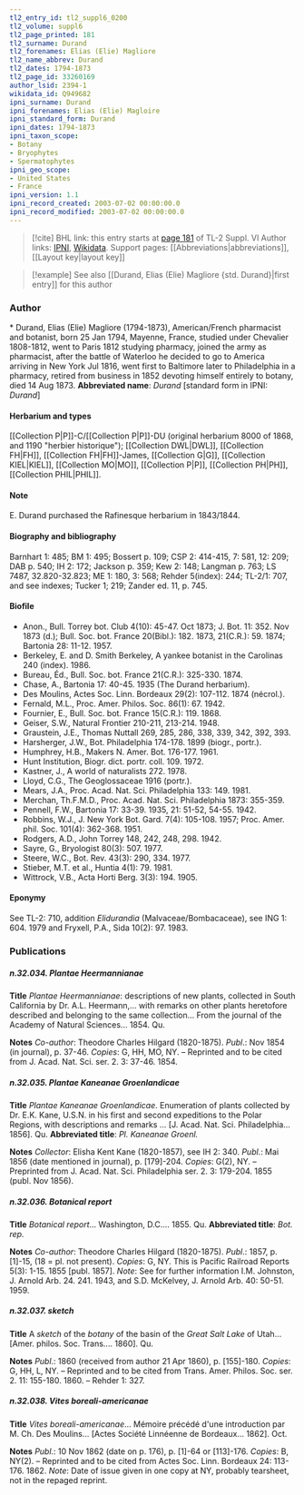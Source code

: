 ```yaml
---
tl2_entry_id: tl2_suppl6_0200
tl2_volume: suppl6
tl2_page_printed: 181
tl2_surname: Durand
tl2_forenames: Elias (Elie) Magliore
tl2_name_abbrev: Durand
tl2_dates: 1794-1873
tl2_page_id: 33260169
author_lsid: 2394-1
wikidata_id: Q949682
ipni_surname: Durand
ipni_forenames: Elias (Elie) Magloire
ipni_standard_form: Durand
ipni_dates: 1794-1873
ipni_taxon_scope: 
- Botany
- Bryophytes
- Spermatophytes
ipni_geo_scope: 
- United States
- France
ipni_version: 1.1
ipni_record_created: 2003-07-02 00:00:00.0
ipni_record_modified: 2003-07-02 00:00:00.0
---
```


> [!cite] BHL link: this entry starts at [page 181](https://www.biodiversitylibrary.org/page/33260169) of TL-2 Suppl. VI
> Author links: [IPNI](https://www.ipni.org/a/2394-1), [Wikidata](https://www.wikidata.org/wiki/Q949682). Support pages: [[Abbreviations|abbreviations]], [[Layout key|layout key]]

> [!example] See also [[Durand, Elias (Elie) Magliore {std. Durand}|first entry]] for this author

### Author

\* Durand, Elias (Elie) Magliore (1794-1873), American/French pharmacist and botanist, born 25 Jan 1794, Mayenne, France, studied under Chevalier 1808-1812, went to Paris 1812 studying pharmacy, joined the army as pharmacist, after the battle of Waterloo he decided to go to America arriving in New York Jul 1816, went first to Baltimore later to Philadelphia in a pharmacy, retired from business in 1852 devoting himself entirely to botany, died 14 Aug 1873. 
**Abbreviated name**: *Durand* \[standard form in IPNI: *Durand*\]

#### Herbarium and types

[[Collection P|P]]-C/[[Collection P|P]]-DU (original herbarium 8000 of 1868, and 1190 "herbier historique"); [[Collection DWL|DWL]], [[Collection FH|FH]], [[Collection FH|FH]]-James, [[Collection G|G]], [[Collection KIEL|KIEL]], [[Collection MO|MO]], [[Collection P|P]], [[Collection PH|PH]], [[Collection PHIL|PHIL]].

#### Note

E. Durand purchased the Rafinesque herbarium in 1843/1844.

#### Biography and bibliography

Barnhart 1: 485; BM 1: 495; Bossert p. 109; CSP 2: 414-415, 7: 581, 12: 209; DAB p. 540; IH 2: 172; Jackson p. 359; Kew 2: 148; Langman p. 763; LS 7487, 32.820-32.823; ME 1: 180, 3: 568; Rehder 5(index): 244; TL-2/1: 707, and see indexes; Tucker 1; 219; Zander ed. 11, p. 745.

#### Biofile

- Anon., Bull. Torrey bot. Club 4(10): 45-47. Oct 1873; J. Bot. 11: 352. Nov 1873 (d.); Bull. Soc. bot. France 20(Bibl.): 182. 1873, 21(C.R.): 59. 1874; Bartonia 28: 11-12. 1957.
- Berkeley, E. and D. Smith Berkeley, A yankee botanist in the Carolinas 240 (index). 1986.
- Bureau, Éd., Bull. Soc. bot. France 21(C.R.): 325-330. 1874.
- Chase, A., Bartonia 17: 40-45. 1935 (The Durand herbarium).
- Des Moulins, Actes Soc. Linn. Bordeaux 29(2): 107-112. 1874 (nécrol.).
- Fernald, M.L., Proc. Amer. Philos. Soc. 86(1): 67. 1942.
- Fournier, E., Bull. Soc. bot. France 15(C.R.): 119. 1868.
- Geiser, S.W., Natural Frontier 210-211, 213-214. 1948.
- Graustein, J.E., Thomas Nuttall 269, 285, 286, 338, 339, 342, 392, 393.
- Harsherger, J.W., Bot. Philadelphia 174-178. 1899 (biogr., portr.).
- Humphrey, H.B., Makers N. Amer. Bot. 176-177. 1961.
- Hunt Institution, Biogr. dict. portr. coll. 109. 1972.
- Kastner, J., A world of naturalists 272. 1978.
- Lloyd, C.G., The Geoglossaceae 1916 (portr.).
- Mears, J.A., Proc. Acad. Nat. Sci. Philadelphia 133: 149. 1981.
- Merchan, Th.F.M.D., Proc. Acad. Nat. Sci. Philadelphia 1873: 355-359.
- Pennell, F.W., Bartonia 17: 33-39. 1935, 21: 51-52, 54-55. 1942.
- Robbins, W.J., J. New York Bot. Gard. 7(4): 105-108. 1957; Proc. Amer. phil. Soc. 101(4): 362-368. 1951.
- Rodgers, A.D., John Torrey 148, 242, 248, 298. 1942.
- Sayre, G., Bryologist 80(3): 507. 1977.
- Steere, W.C., Bot. Rev. 43(3): 290, 334. 1977.
- Stieber, M.T. et al., Huntia 4(1): 79. 1981.
- Wittrock, V.B., Acta Horti Berg. 3(3): 194. 1905.

#### Eponymy

See TL-2: 710, addition *Elidurandia* (Malvaceae/Bombacaceae), see ING 1: 604. 1979 and Fryxell, P.A., Sida 10(2): 97. 1983.

### Publications

##### n.32.034. Plantae Heermannianae

**Title**
*Plantae Heermannianae*: descriptions of new plants, collected in South California by Dr. A.L. Heermann,... with remarks on other plants heretofore described and belonging to the same collection... From the journal of the Academy of Natural Sciences... 1854. Qu.

**Notes**
*Co-author*: Theodore Charles Hilgard (1820-1875).
*Publ*.: Nov 1854 (in journal), p. 37-46. *Copies*: G, HH, MO, NY. – Reprinted and to be cited from J. Acad. Nat. Sci. ser. 2. 3: 37-46. 1854.

##### n.32.035. Plantae Kaneanae Groenlandicae

**Title**
*Plantae Kaneanae Groenlandicae*. Enumeration of plants collected by Dr. E.K. Kane, U.S.N. in his first and second expeditions to the Polar Regions, with descriptions and remarks ... \[J. Acad. Nat. Sci. Philadelphia... 1856\]. Qu.
**Abbreviated title**: *Pl. Kaneanae Groenl.*

**Notes**
*Collector*: Elisha Kent Kane (1820-1857), see IH 2: 340.
*Publ*.: Mai 1856 (date mentioned in journal), p. \[179\]-204. *Copies*: G(2), NY. – Preprinted from J. Acad. Nat. Sci. Philadelphia ser. 2. 3: 179-204. 1855 (publ. Nov 1856).

##### n.32.036. Botanical report

**Title**
*Botanical report*... Washington, D.C.... 1855. Qu.
**Abbreviated title**: *Bot. rep.*

**Notes**
*Co-author*: Theodore Charles Hilgard (1820-1875).
*Publ*.: 1857, p. \[1\]-15, (18 = pl. not present). *Copies*: G, NY. This is Pacific Railroad Reports 5(3): 1-15. 1855 \[publ. 1857\].
*Note*: See for further information I.M. Johnston, J. Arnold Arb. 24. 241. 1943, and S.D. McKelvey, J. Arnold Arb. 40: 50-51. 1959.

##### n.32.037. sketch

**Title**
A *sketch* of the *botany* of the basin of the *Great Salt Lake* of Utah... \[Amer. philos. Soc. Trans.... 1860\]. Qu.

**Notes**
*Publ*.: 1860 (received from author 21 Apr 1860), p. \[155\]-180. *Copies*: G, HH, L, NY. – Reprinted and to be cited from Trans. Amer. Philos. Soc. ser. 2. 11: 155-180. 1860. – Rehder 1: 327.

##### n.32.038. Vites boreali-americanae

**Title**
*Vites boreali-americanae*... Mémoire précédé d'une introduction par M. Ch. Des Moulins... \[Actes Société Linnéenne de Bordeaux... 1862\]. Oct.

**Notes**
*Publ*.: 10 Nov 1862 (date on p. 176), p. \[1\]-64 or \[113\]-176. *Copies*: B, NY(2). – Reprinted and to be cited from Actes Soc. Linn. Bordeaux 24: 113-176. 1862.
*Note*: Date of issue given in one copy at NY, probably tearsheet, not in the repaged reprint.

